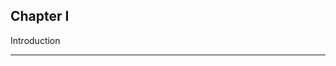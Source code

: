<section class="chapter">
  <h2>Chapter <span class="number">I</span></h2>
  <p>Introduction</p>
  <hr/>
</section>